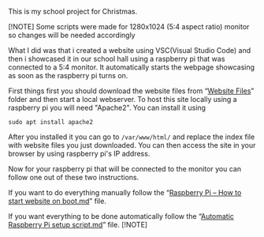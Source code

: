 This is my school project for Christmas.

[!NOTE]
Some scripts were made for 1280x1024 (5:4 aspect ratio) monitor so changes will be needed accordingly

What I did was that i created a website using VSC(Visual Studio Code) and then i showcased it in our school hall using a raspberry pi that was connected to a 5:4 monitor. It automatically starts the webpage showcasing as soon as the raspberry pi turns on.

First things first you should download the website files from “[Website Files](https://github.com/Hamid3DATA/Juleshow/tree/main/Website%20Files)” folder and then start a local webserver.
To host this site locally using a raspberry pi you will need "Apache2". You can install it using

```
sudo apt install apache2
```

After you installed it you can go to ```/var/www/html/``` and replace the index file with website files you just downloaded. You can then access the site in your browser by using raspberry pi's IP address.<br />

Now for your raspberry pi that will be connected to the monitor you can follow one out of these two instructions.

If you want to do everything manually follow the “[Raspberry Pi – How to start website on boot.md](https://github.com/Hamid3DATA/Juleshow/blob/main/Raspberry%20Pi%20-%20How%20to%20start%20website%20on%20boot.md)” file.

If you want everything to be done automatically follow the “[Automatic Raspberry Pi setup script.md](https://github.com/Hamid3DATA/Juleshow/blob/main/Automatic%20Raspberry%20Pi%20setup%20script.md)” file.
[!NOTE]

